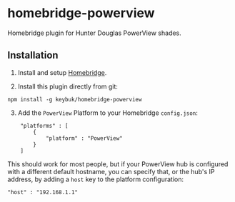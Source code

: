 # homebridge-powerview
Homebridge plugin for Hunter Douglas PowerView shades.

## Installation

1. Install and setup [Homebridge](https://github.com/nfarina/homebridge).

2. Install this plugin directly from git:
```
npm install -g keybuk/homebridge-powerview
```
3. Add the `PowerView` Platform to your Homebridge `config.json`:

```
    "platforms" : [
        {   
            "platform" : "PowerView"
        }
    ]
```

This should work for most people, but if your PowerView hub is configured with a different default hostname, you can specify that, or the hub's IP address, by adding a `host` key to the platform configuration:

```
"host" : "192.168.1.1"
```